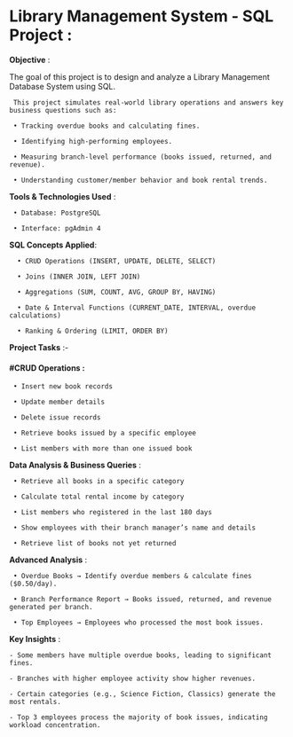 # Library Management System - SQL Project :

**Objective** :

 The goal of this project is to design and analyze a Library Management Database System using SQL. 
     
     This project simulates real-world library operations and answers key business questions such as: 
     
     • Tracking overdue books and calculating fines. 
     
     • Identifying high-performing employees. 
     
     • Measuring branch-level performance (books issued, returned, and revenue). 
     
     • Understanding customer/member behavior and book rental trends.

**Tools & Technologies Used** :

     • Database: PostgreSQL

     • Interface: pgAdmin 4

 **SQL Concepts Applied**: 
     
      • CRUD Operations (INSERT, UPDATE, DELETE, SELECT) 
     
      • Joins (INNER JOIN, LEFT JOIN) 
     
      • Aggregations (SUM, COUNT, AVG, GROUP BY, HAVING) 
     
      • Date & Interval Functions (CURRENT_DATE, INTERVAL, overdue calculations) 
     
      • Ranking & Ordering (LIMIT, ORDER BY) 

**Project Tasks** :- 

#### #CRUD Operations :
      
     • Insert new book records 
   
     • Update member details 
    
     • Delete issue records 
    
     • Retrieve books issued by a specific employee 
    
     • List members with more than one issued book 
    
**Data Analysis & Business Queries** : 

     • Retrieve all books in a specific category 
     
     • Calculate total rental income by category 
     
     • List members who registered in the last 180 days 
     
     • Show employees with their branch manager’s name and details 

     • Retrieve list of books not yet returned 
     
**Advanced Analysis** :

     • Overdue Books → Identify overdue members & calculate fines ($0.50/day). 
     
     • Branch Performance Report → Books issued, returned, and revenue generated per branch. 
     
     • Top Employees → Employees who processed the most book issues.

**Key Insights** : 
    
    - Some members have multiple overdue books, leading to significant fines. 
    
    - Branches with higher employee activity show higher revenues. 
    
    - Certain categories (e.g., Science Fiction, Classics) generate the most rentals. 
    
    - Top 3 employees process the majority of book issues, indicating workload concentration.

